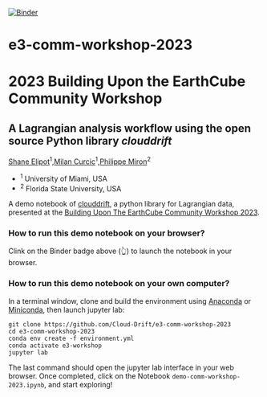 [![Binder](https://mybinder.org/badge_logo.svg)](https://mybinder.org/v2/gh/Cloud-Drift/earthcube-meeting-2022/HEAD)

# e3-comm-workshop-2023

# 2023 Building Upon the EarthCube Community Workshop 

## A Lagrangian analysis workflow using the open source Python library *clouddrift*

[Shane Elipot](https://github.com/selipot)<sup>1</sup>,[Milan Curcic](https://github.com/milancurcic)<sup>1</sup>,[Philippe Miron](https://github.com/philippemiron)<sup>2</sup>

- <sup>1</sup> University of Miami, USA
- <sup>2</sup> Florida State University, USA

A demo notebook of [clouddrift](https://github.com/Cloud-Drift/clouddrift), a python library for Lagrangian data, presented at the [Building Upon The EarthCube Community Workshop 2023](https://isi-usc-edu.github.io/building-upon-the-earthcube-community/).


### How to run this demo notebook on your browser?

Clink on the Binder badge above (:point_up_2:) to launch the notebook in your browser.

### How to run this demo notebook on your own computer?

In a terminal window, clone and build the environment using [Anaconda](https://docs.conda.io/en/latest/) or [Miniconda](https://docs.conda.io/en/latest/miniconda.html), then launch jupyter lab:

```
git clone https://github.com/Cloud-Drift/e3-comm-workshop-2023
cd e3-comm-workshop-2023
conda env create -f environment.yml
conda activate e3-workshop
jupyter lab
```

The last command should open the jupyter lab interface in your web browser. Once completed, click on the Notebook `demo-comm-workshop-2023.ipynb`, and start exploring!
